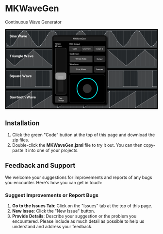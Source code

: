 # MKWaveGen

Continuous Wave Generator

![App Screenshot](images/screenshot.png)

## Installation

1. Click the green "Code" button at the top of this page and download the zip files.
2. Double-click the **MKWaveGen.jzml** file to try it out. You can then copy-paste it into one of your projects.

## Feedback and Support

We welcome your suggestions for improvements and reports of any bugs you encounter. Here's how you can get in touch:

### Suggest Improvements or Report Bugs

1. **Go to the Issues Tab**: Click on the "Issues" tab at the top of this page.
2. **New Issue**: Click the "New Issue" button.
3. **Provide Details**: Describe your suggestion or the problem you encountered. Please include as much detail as possible to help us understand and address your feedback.
